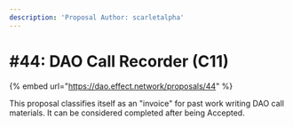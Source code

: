 ```yaml
---
description: 'Proposal Author: scarletalpha'
---
```


# \#44: DAO Call Recorder \(C11\)

{% embed url="https://dao.effect.network/proposals/44" %}

This proposal classifies itself as an "invoice" for past work writing DAO call materials. It can be considered completed after being Accepted.

